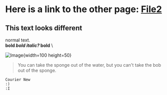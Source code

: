 # Here is a link to the other page: [File2](https://raleighborder2.github.io/cse15l-lab-reports/file2.html)
## This text looks different
normal text. \
__bold _bold italic?_ bold__ \

![Image](https://petapixel.com/assets/uploads/2022/07/DALLEcopy.jpg){width=100 height=50}
>You can take the sponge out of the water, but you can't take the bob out of the sponge. 


    Courier New
    :)
    :I
